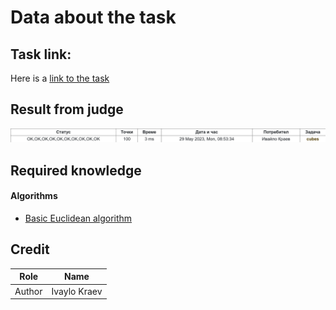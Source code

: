# Data about the task

## Task link:
Here is a [link to the task](https://arena.olimpiici.com/api/public/problems/573/pdf)


## Result from judge
![Result from judge](judgeResult.png)


## Required knowledge

#### Algorithms
- [Basic Euclidean algorithm](https://www.geeksforgeeks.org/euclidean-algorithms-basic-and-extended)


## Credit

| Role   | Name         |
|--------|--------------|
| Author | Ivaylo Kraev |